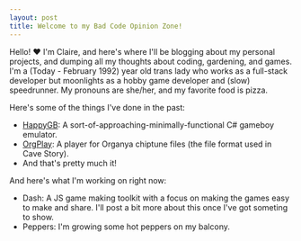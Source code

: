 ```yaml
---
layout: post
title: Welcome to my Bad Code Opinion Zone!
---
```


Hello! ❤️ I'm Claire, and here's where I'll be blogging about my personal projects, and dumping all
my thoughts about coding, gardening, and games. I'm a (Today - February 1992) year old trans lady
who works as a full-stack developer but moonlights as a hobby game developer and (slow) speedrunner. 
My pronouns are she/her, and my favorite food is pizza. 

Here's some of the things I've done in the past:
  * [HappyGB](https://github.com/necco-atsume/happygb): A sort-of-approaching-minimally-functional C# gameboy emulator.
  * [OrgPlay](https://github.com/necco-atsume/orgplay): A player for Organya chiptune files (the
    file format used in Cave Story).
  * And that's pretty much it! 

And here's what I'm working on right now:
  * Dash: A JS game making toolkit with a focus on making the games easy to make and share. I'll post a bit more about this once I've got someting to show. 
  * Peppers: I'm growing some hot peppers on my balcony.

